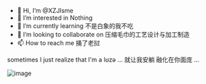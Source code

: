 - 👋 Hi, I’m @XZJIsme
- 👀 I’m interested in Nothing
- 🌱 I’m currently learning 不是白象的我不吃
- 💞️ I’m looking to collaborate on 压缩毛巾的工艺设计与加工制造
- 📫 How to reach me 捅了老挝

<!---
XZJIsme/XZJIsme is a ✨ special ✨ repository because its `README.md` (this file) appears on your GitHub profile.
You can click the Preview link to take a look at your changes.
--->

sometimes I just realize that I'm a lʊzə ... 就让我安躺 融化在你面庞 ...

![image](https://user-images.githubusercontent.com/30148847/212820360-ba832eba-0617-405f-bf11-0c16859d4a89.png)
